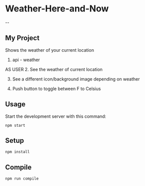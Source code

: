 # Weather-Here-and-Now
--

My Project
--
Shows the weather of your current location

1. api - weather

AS USER
2. See the weather of current location

3. See a different icon/background image depending on weather

4. Push button to toggle between F to Celsius



Usage
---
 
Start the development server with this command:
 
```
npm start
```
 

Setup
--
 
```
npm install
```



Compile
---
 
```
npm run compile
```